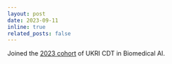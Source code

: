 ```yaml
---
layout: post
date: 2023-09-11
inline: true
related_posts: false
---
```


Joined the [2023 cohort](https://web.inf.ed.ac.uk/cdt/biomedical-ai/people/doctoral-researchers/2023-cohort) of UKRI CDT in Biomedical AI.
